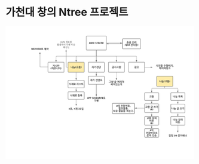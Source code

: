 # 가천대 창의 Ntree 프로젝트
![모식도](https://raw.githubusercontent.com/lHealMel/Gachon_Ntree/main/chart2.png)
